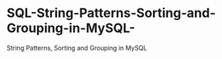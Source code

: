 # SQL-String-Patterns-Sorting-and-Grouping-in-MySQL-
String Patterns, Sorting and Grouping in MySQL 
